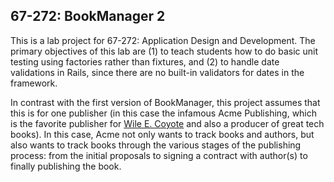 ## 67-272: BookManager 2 ##

This is a lab project for 67-272: Application Design and Development.  The primary objectives of this lab are (1) to teach students how to do basic unit testing using factories rather than fixtures, and (2) to handle date validations in Rails, since there are no built-in validators for dates in the framework.  

In contrast with the first version of BookManager, this project assumes that this is for one publisher (in this case the infamous Acme Publishing, which is the favorite publisher for [Wile E. Coyote](http://decmod.diegoazeta.org/resources/1-Exercises/Acme-Catalog.jpg) and also a producer of great tech books).  In this case, Acme not only wants to track books and authors, but also wants to track books through the various stages of the publishing process: from the initial proposals to signing a contract with author(s) to finally publishing the book.
